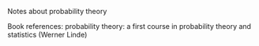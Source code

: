 Notes about probability theory

Book references:
probability theory:  a first course in probability theory and statistics (Werner Linde)